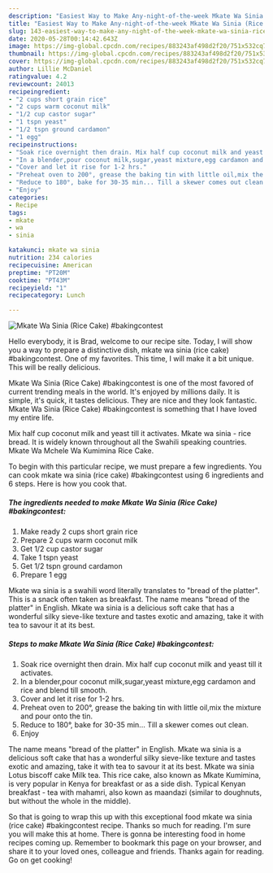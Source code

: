 ```yaml
---
description: "Easiest Way to Make Any-night-of-the-week Mkate Wa Sinia (Rice Cake) #bakingcontest"
title: "Easiest Way to Make Any-night-of-the-week Mkate Wa Sinia (Rice Cake) #bakingcontest"
slug: 143-easiest-way-to-make-any-night-of-the-week-mkate-wa-sinia-rice-cake-bakingcontest
date: 2020-05-28T00:14:42.643Z
image: https://img-global.cpcdn.com/recipes/883243af498d2f20/751x532cq70/mkate-wa-sinia-rice-cake-bakingcontest-recipe-main-photo.jpg
thumbnail: https://img-global.cpcdn.com/recipes/883243af498d2f20/751x532cq70/mkate-wa-sinia-rice-cake-bakingcontest-recipe-main-photo.jpg
cover: https://img-global.cpcdn.com/recipes/883243af498d2f20/751x532cq70/mkate-wa-sinia-rice-cake-bakingcontest-recipe-main-photo.jpg
author: Lillie McDaniel
ratingvalue: 4.2
reviewcount: 24013
recipeingredient:
- "2 cups short grain rice"
- "2 cups warm coconut milk"
- "1/2 cup castor sugar"
- "1 tspn yeast"
- "1/2 tspn ground cardamon"
- "1 egg"
recipeinstructions:
- "Soak rice overnight then drain. Mix half cup coconut milk and yeast till it activates."
- "In a blender,pour coconut milk,sugar,yeast mixture,egg cardamon and rice and blend till smooth."
- "Cover and let it rise for 1-2 hrs."
- "Preheat oven to 200°, grease the baking tin with little oil,mix the mixture and pour onto the tin."
- "Reduce to 180°, bake for 30-35 min... Till a skewer comes out clean."
- "Enjoy"
categories:
- Recipe
tags:
- mkate
- wa
- sinia

katakunci: mkate wa sinia 
nutrition: 234 calories
recipecuisine: American
preptime: "PT20M"
cooktime: "PT43M"
recipeyield: "1"
recipecategory: Lunch

---
```



![Mkate Wa Sinia (Rice Cake) #bakingcontest](https://img-global.cpcdn.com/recipes/883243af498d2f20/751x532cq70/mkate-wa-sinia-rice-cake-bakingcontest-recipe-main-photo.jpg)

Hello everybody, it is Brad, welcome to our recipe site. Today, I will show you a way to prepare a distinctive dish, mkate wa sinia (rice cake) #bakingcontest. One of my favorites. This time, I will make it a bit unique. This will be really delicious.

Mkate Wa Sinia (Rice Cake) #bakingcontest is one of the most favored of current trending meals in the world. It's enjoyed by millions daily. It is simple, it's quick, it tastes delicious. They are nice and they look fantastic. Mkate Wa Sinia (Rice Cake) #bakingcontest is something that I have loved my entire life.

Mix half cup coconut milk and yeast till it activates. Mkate wa sinia - rice bread. It is widely known throughout all the Swahili speaking countries. Mkate Wa Mchele Wa Kumimina Rice Cake.


To begin with this particular recipe, we must prepare a few ingredients. You can cook mkate wa sinia (rice cake) #bakingcontest using 6 ingredients and 6 steps. Here is how you cook that.

<!--inarticleads1-->

##### The ingredients needed to make Mkate Wa Sinia (Rice Cake) #bakingcontest:

1. Make ready 2 cups short grain rice
1. Prepare 2 cups warm coconut milk
1. Get 1/2 cup castor sugar
1. Take 1 tspn yeast
1. Get 1/2 tspn ground cardamon
1. Prepare 1 egg


Mkate wa sinia is a swahili word literally translates to &#34;bread of the platter&#34;. This is a snack often taken as breakfast. The name means &#34;bread of the platter&#34; in English. Mkate wa sinia is a delicious soft cake that has a wonderful silky sieve-like texture and tastes exotic and amazing, take it with tea to savour it at its best. 

<!--inarticleads2-->

##### Steps to make Mkate Wa Sinia (Rice Cake) #bakingcontest:

1. Soak rice overnight then drain. Mix half cup coconut milk and yeast till it activates.
1. In a blender,pour coconut milk,sugar,yeast mixture,egg cardamon and rice and blend till smooth.
1. Cover and let it rise for 1-2 hrs.
1. Preheat oven to 200°, grease the baking tin with little oil,mix the mixture and pour onto the tin.
1. Reduce to 180°, bake for 30-35 min... Till a skewer comes out clean.
1. Enjoy


The name means &#34;bread of the platter&#34; in English. Mkate wa sinia is a delicious soft cake that has a wonderful silky sieve-like texture and tastes exotic and amazing, take it with tea to savour it at its best. Mkate wa sinia Lotus biscoff cake Milk tea. This rice cake, also known as Mkate Kumimina, is very popular in Kenya for breakfast or as a side dish. Typical Kenyan breakfast - tea with mahamri, also kown as maandazi (similar to doughnuts, but without the whole in the middle). 

So that is going to wrap this up with this exceptional food mkate wa sinia (rice cake) #bakingcontest recipe. Thanks so much for reading. I'm sure you will make this at home. There is gonna be interesting food in home recipes coming up. Remember to bookmark this page on your browser, and share it to your loved ones, colleague and friends. Thanks again for reading. Go on get cooking!
